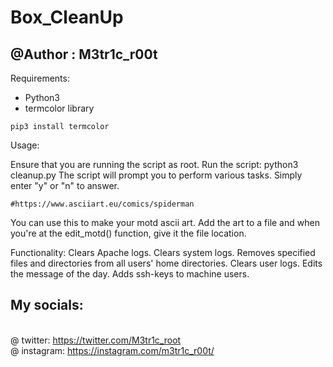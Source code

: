 # Box_CleanUp
## @Author : M3tr1c_r00t

Requirements:
- Python3
- termcolor library

```
pip3 install termcolor
```
Usage:

Ensure that you are running the script as root.
Run the script: python3 cleanup.py
The script will prompt you to perform various tasks. Simply enter "y" or "n" to answer.
```
#https://www.asciiart.eu/comics/spiderman
```
You can use this to make your motd ascii art. Add the art to a file and when you're at the edit_motd() function, give it the file location.

Functionality:
Clears Apache logs.
Clears system logs.
Removes specified files and directories from all users' home directories.
Clears user logs.
Edits the message of the day.
Adds ssh-keys to machine users.

## My socials:
<br>@ twitter: https://twitter.com/M3tr1c_root
<br>@ instagram: https://instagram.com/m3tr1c_r00t/
